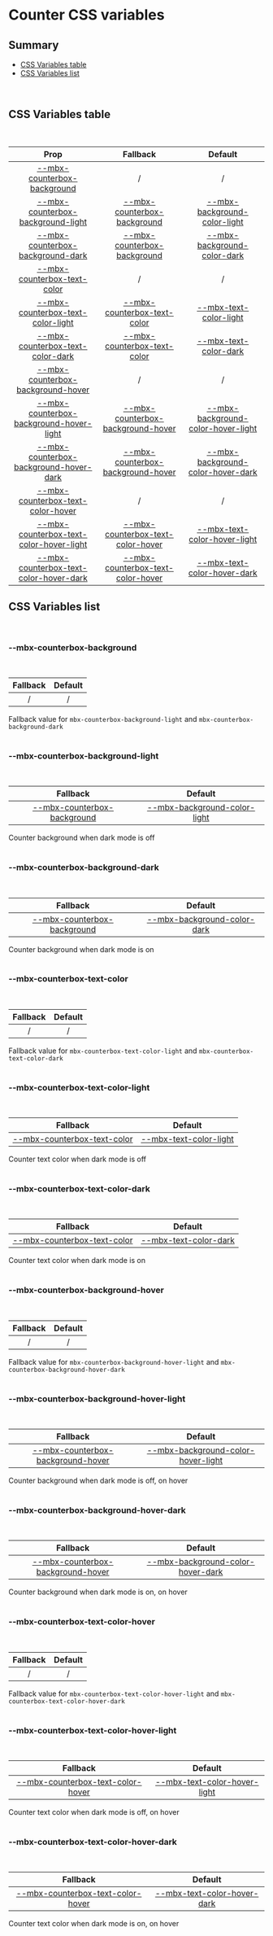 # Counter CSS variables

## Summary

- [CSS Variables table](#css-variables-table)
- [CSS Variables list](#css-variables-list)

<br>

## CSS Variables table

<br>

| <div style='text-align:center;margin:auto;'>Prop</div>                                                                               | <div style='text-align:center;margin:auto;'>Fallback</div>                                                                | <div style='text-align:center;margin:auto;'>Default</div>                                                                                          |
| ------------------------------------------------------------------------------------------------------------------------------------ | ------------------------------------------------------------------------------------------------------------------------- | -------------------------------------------------------------------------------------------------------------------------------------------------- |
| <div style='text-align:center;margin:auto;'>[--mbx-counterbox-background](#-mbx-counterbox-background)</div>                         | <div style='text-align:center;margin:auto;'>/</div>                                                                       | <div style='text-align:center;margin:auto;'>/</div>                                                                                                |
| <div style='text-align:center;margin:auto;'>[--mbx-counterbox-background-light](#-mbx-counterbox-background-light)</div>             | <div style='text-align:center;margin:auto;'>[--mbx-counterbox-background](#--mbx-counterbox-background)</div>             | <div style='text-align:center;margin:auto;'>[--mbx-background-color-light](../../global/css-vars.md#-mbx-background-color-light)</div>             |
| <div style='text-align:center;margin:auto;'>[--mbx-counterbox-background-dark](#-mbx-counterbox-background-dark)</div>               | <div style='text-align:center;margin:auto;'>[--mbx-counterbox-background](#--mbx-counterbox-background)</div>             | <div style='text-align:center;margin:auto;'>[--mbx-background-color-dark](../../global/css-vars.md#-mbx-background-color-dark)</div>               |
| <div style='text-align:center;margin:auto;'>[--mbx-counterbox-text-color](#-mbx-counterbox-text-color)</div>                         | <div style='text-align:center;margin:auto;'>/</div>                                                                       | <div style='text-align:center;margin:auto;'>/</div>                                                                                                |
| <div style='text-align:center;margin:auto;'>[--mbx-counterbox-text-color-light](#-mbx-counterbox-text-color-light)</div>             | <div style='text-align:center;margin:auto;'>[--mbx-counterbox-text-color](#--mbx-counterbox-text-color)</div>             | <div style='text-align:center;margin:auto;'>[--mbx-text-color-light](../../global/css-vars.md#-mbx-text-color-light)</div>                         |
| <div style='text-align:center;margin:auto;'>[--mbx-counterbox-text-color-dark](#-mbx-counterbox-text-color-dark)</div>               | <div style='text-align:center;margin:auto;'>[--mbx-counterbox-text-color](#--mbx-counterbox-text-color)</div>             | <div style='text-align:center;margin:auto;'>[--mbx-text-color-dark](../../global/css-vars.md#-mbx-text-color-dark)</div>                           |
| <div style='text-align:center;margin:auto;'>[--mbx-counterbox-background-hover](#-mbx-counterbox-background-hover)</div>             | <div style='text-align:center;margin:auto;'>/</div>                                                                       | <div style='text-align:center;margin:auto;'>/</div>                                                                                                |
| <div style='text-align:center;margin:auto;'>[--mbx-counterbox-background-hover-light](#-mbx-counterbox-background-hover-light)</div> | <div style='text-align:center;margin:auto;'>[--mbx-counterbox-background-hover](#--mbx-counterbox-background-hover)</div> | <div style='text-align:center;margin:auto;'>[--mbx-background-color-hover-light](../../global/css-vars.md#-mbx-background-color-hover-light)</div> |
| <div style='text-align:center;margin:auto;'>[--mbx-counterbox-background-hover-dark](#-mbx-counterbox-background-hover-dark)</div>   | <div style='text-align:center;margin:auto;'>[--mbx-counterbox-background-hover](#--mbx-counterbox-background-hover)</div> | <div style='text-align:center;margin:auto;'>[--mbx-background-color-hover-dark](../../global/css-vars.md#-mbx-background-color-hover-dark)</div>   |
| <div style='text-align:center;margin:auto;'>[--mbx-counterbox-text-color-hover](#-mbx-counterbox-text-color-hover)</div>             | <div style='text-align:center;margin:auto;'>/</div>                                                                       | <div style='text-align:center;margin:auto;'>/</div>                                                                                                |
| <div style='text-align:center;margin:auto;'>[--mbx-counterbox-text-color-hover-light](#-mbx-counterbox-text-color-hover-light)</div> | <div style='text-align:center;margin:auto;'>[--mbx-counterbox-text-color-hover](#--mbx-counterbox-text-color-hover)</div> | <div style='text-align:center;margin:auto;'>[--mbx-text-color-hover-light](../../global/css-vars.md#-mbx-text-color-hover-light)</div>             |
| <div style='text-align:center;margin:auto;'>[--mbx-counterbox-text-color-hover-dark](#-mbx-counterbox-text-color-hover-dark)</div>   | <div style='text-align:center;margin:auto;'>[--mbx-counterbox-text-color-hover](#--mbx-counterbox-text-color-hover)</div> | <div style='text-align:center;margin:auto;'>[--mbx-text-color-hover-dark](../../global/css-vars.md#-mbx-text-color-hover-dark)</div>               |

## CSS Variables list

<br>

### --mbx-counterbox-background

<br>

| <div style='text-align:center;margin:auto;'>Fallback</div> | <div style='text-align:center;margin:auto;'>Default</div> |
| ---------------------------------------------------------- | --------------------------------------------------------- |
| <div style='text-align:center;margin:auto;'>/</div>        | <div style='text-align:center;margin:auto;'>/</div>       |

Fallback value for `mbx-counterbox-background-light` and `mbx-counterbox-background-dark`<br><br>

### --mbx-counterbox-background-light

<br>

| <div style='text-align:center;margin:auto;'>Fallback</div>                                                    | <div style='text-align:center;margin:auto;'>Default</div>                                                                              |
| ------------------------------------------------------------------------------------------------------------- | -------------------------------------------------------------------------------------------------------------------------------------- |
| <div style='text-align:center;margin:auto;'>[--mbx-counterbox-background](#--mbx-counterbox-background)</div> | <div style='text-align:center;margin:auto;'>[--mbx-background-color-light](../../global/css-vars.md#-mbx-background-color-light)</div> |

Counter background when dark mode is off<br><br>

### --mbx-counterbox-background-dark

<br>

| <div style='text-align:center;margin:auto;'>Fallback</div>                                                    | <div style='text-align:center;margin:auto;'>Default</div>                                                                            |
| ------------------------------------------------------------------------------------------------------------- | ------------------------------------------------------------------------------------------------------------------------------------ |
| <div style='text-align:center;margin:auto;'>[--mbx-counterbox-background](#--mbx-counterbox-background)</div> | <div style='text-align:center;margin:auto;'>[--mbx-background-color-dark](../../global/css-vars.md#-mbx-background-color-dark)</div> |

Counter background when dark mode is on<br><br>

### --mbx-counterbox-text-color

<br>

| <div style='text-align:center;margin:auto;'>Fallback</div> | <div style='text-align:center;margin:auto;'>Default</div> |
| ---------------------------------------------------------- | --------------------------------------------------------- |
| <div style='text-align:center;margin:auto;'>/</div>        | <div style='text-align:center;margin:auto;'>/</div>       |

Fallback value for `mbx-counterbox-text-color-light` and `mbx-counterbox-text-color-dark`<br><br>

### --mbx-counterbox-text-color-light

<br>

| <div style='text-align:center;margin:auto;'>Fallback</div>                                                    | <div style='text-align:center;margin:auto;'>Default</div>                                                                  |
| ------------------------------------------------------------------------------------------------------------- | -------------------------------------------------------------------------------------------------------------------------- |
| <div style='text-align:center;margin:auto;'>[--mbx-counterbox-text-color](#--mbx-counterbox-text-color)</div> | <div style='text-align:center;margin:auto;'>[--mbx-text-color-light](../../global/css-vars.md#-mbx-text-color-light)</div> |

Counter text color when dark mode is off<br><br>

### --mbx-counterbox-text-color-dark

<br>

| <div style='text-align:center;margin:auto;'>Fallback</div>                                                    | <div style='text-align:center;margin:auto;'>Default</div>                                                                |
| ------------------------------------------------------------------------------------------------------------- | ------------------------------------------------------------------------------------------------------------------------ |
| <div style='text-align:center;margin:auto;'>[--mbx-counterbox-text-color](#--mbx-counterbox-text-color)</div> | <div style='text-align:center;margin:auto;'>[--mbx-text-color-dark](../../global/css-vars.md#-mbx-text-color-dark)</div> |

Counter text color when dark mode is on<br><br>

### --mbx-counterbox-background-hover

<br>

| <div style='text-align:center;margin:auto;'>Fallback</div> | <div style='text-align:center;margin:auto;'>Default</div> |
| ---------------------------------------------------------- | --------------------------------------------------------- |
| <div style='text-align:center;margin:auto;'>/</div>        | <div style='text-align:center;margin:auto;'>/</div>       |

Fallback value for `mbx-counterbox-background-hover-light` and `mbx-counterbox-background-hover-dark`<br><br>

### --mbx-counterbox-background-hover-light

<br>

| <div style='text-align:center;margin:auto;'>Fallback</div>                                                                | <div style='text-align:center;margin:auto;'>Default</div>                                                                                          |
| ------------------------------------------------------------------------------------------------------------------------- | -------------------------------------------------------------------------------------------------------------------------------------------------- |
| <div style='text-align:center;margin:auto;'>[--mbx-counterbox-background-hover](#--mbx-counterbox-background-hover)</div> | <div style='text-align:center;margin:auto;'>[--mbx-background-color-hover-light](../../global/css-vars.md#-mbx-background-color-hover-light)</div> |

Counter background when dark mode is off, on hover<br><br>

### --mbx-counterbox-background-hover-dark

<br>

| <div style='text-align:center;margin:auto;'>Fallback</div>                                                                | <div style='text-align:center;margin:auto;'>Default</div>                                                                                        |
| ------------------------------------------------------------------------------------------------------------------------- | ------------------------------------------------------------------------------------------------------------------------------------------------ |
| <div style='text-align:center;margin:auto;'>[--mbx-counterbox-background-hover](#--mbx-counterbox-background-hover)</div> | <div style='text-align:center;margin:auto;'>[--mbx-background-color-hover-dark](../../global/css-vars.md#-mbx-background-color-hover-dark)</div> |

Counter background when dark mode is on, on hover<br><br>

### --mbx-counterbox-text-color-hover

<br>

| <div style='text-align:center;margin:auto;'>Fallback</div> | <div style='text-align:center;margin:auto;'>Default</div> |
| ---------------------------------------------------------- | --------------------------------------------------------- |
| <div style='text-align:center;margin:auto;'>/</div>        | <div style='text-align:center;margin:auto;'>/</div>       |

Fallback value for `mbx-counterbox-text-color-hover-light` and `mbx-counterbox-text-color-hover-dark`<br><br>

### --mbx-counterbox-text-color-hover-light

<br>

| <div style='text-align:center;margin:auto;'>Fallback</div>                                                                | <div style='text-align:center;margin:auto;'>Default</div>                                                                              |
| ------------------------------------------------------------------------------------------------------------------------- | -------------------------------------------------------------------------------------------------------------------------------------- |
| <div style='text-align:center;margin:auto;'>[--mbx-counterbox-text-color-hover](#--mbx-counterbox-text-color-hover)</div> | <div style='text-align:center;margin:auto;'>[--mbx-text-color-hover-light](../../global/css-vars.md#-mbx-text-color-hover-light)</div> |

Counter text color when dark mode is off, on hover<br><br>

### --mbx-counterbox-text-color-hover-dark

<br>

| <div style='text-align:center;margin:auto;'>Fallback</div>                                                                | <div style='text-align:center;margin:auto;'>Default</div>                                                                            |
| ------------------------------------------------------------------------------------------------------------------------- | ------------------------------------------------------------------------------------------------------------------------------------ |
| <div style='text-align:center;margin:auto;'>[--mbx-counterbox-text-color-hover](#--mbx-counterbox-text-color-hover)</div> | <div style='text-align:center;margin:auto;'>[--mbx-text-color-hover-dark](../../global/css-vars.md#-mbx-text-color-hover-dark)</div> |

Counter text color when dark mode is on, on hover<br><br>
